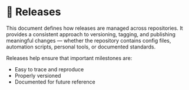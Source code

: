 # 🚀 Releases

This document defines how releases are managed across repositories. It provides a consistent approach to versioning, tagging, and publishing meaningful changes — whether the repository contains config files, automation scripts, personal tools, or documented standards.

Releases help ensure that important milestones are:

- Easy to trace and reproduce
- Properly versioned
- Documented for future reference
